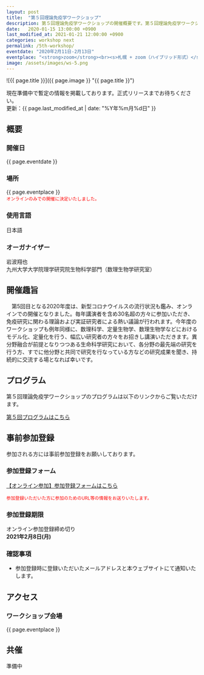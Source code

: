 ```yaml
---
layout: post
title:  "第５回理論免疫学ワークショップ"
description: 第５回理論免疫学ワークショップの開催概要です。第５回理論免疫学ワークショップの開催日・開催場所・開催趣旨・共催情報などを確認できます。第５回理論免疫学ワークショップの参加登録はこちらから。
date:   2020-01-15 13:00:00 +0900
last_modified_at: 2021-01-21 12:00:00 +0900
categories: workshop next
permalink: /5th-workshop/
eventdate: "2020年2月11日-2月13日"
eventplace: "<strong>zoom</strong><br><s>札幌 + zoom（ハイブリッド形式）</s>"
image: /assets/images/ws-5.png
---
```


![{{ page.title }}]({{ page.image }} "{{ page.title }}")

現在準備中で暫定の情報を掲載しております。正式リリースまでお待ちください。  
更新：{{ page.last_modified_at | date: "%Y年%m月%d日" }}

## 概要

<div class="cf">
  <div class="page-column50">
    <h3>開催日</h3>
    <p>{{ page.eventdate }}</p>
    <h3>場所</h3>
    <p>{{ page.eventplace }}<br>
    <small style = "color: red;">オンラインのみでの開催に決定いたしました。</small></p>
  </div>

  <div class="page-column50">
    <h3>使用言語</h3>
    <p>日本語</p>
    <h3>オーガナイザー</h3>
    <p>岩波翔也<br>
      九州大学大学院理学研究院生物科学部門（数理生物学研究室）</p>
  </div>
</div>


## 開催趣旨
　第5回目となる2020年度は、新型コロナウイルスの流行状況も鑑み、オンラインでの開催となりました。毎年講演者を含め30名超の方々に参加いただき、免疫研究に関わる理論および実証研究者による熱い議論が行われます。今年度のワークショップも例年同様に、数理科学、定量生物学、数理生物学などにおけるモデル化、定量化を行う、幅広い研究者の方々をお招きし講演いただきます。異分野融合が前提となりつつある生命科学研究において、各分野の最先端の研究を行う方、すでに他分野と共同で研究を行なっている方などの研究成果を聞き、持続的に交流する場となれば幸いです。

## プログラム
第５回理論免疫学ワークショップのプログラムは以下のリンクからご覧いただけます。

[第５回プログラムはこちら](/5th-program)

## 事前参加登録

参加される方には事前参加登録をお願いしております。

### 参加登録フォーム

[【オンライン参加】参加登録フォームはこちら](https://forms.gle/xWbg7dSztLcVCVA4A)

<small style = "color: red;">
参加登録いただいた方に参加のためのURL等の情報をお送りいたします。
</small>

### 参加登録期限

オンライン参加登録締め切り  
**2021年2月8日(月)**

### 確認事項

- 参加登録時に登録いただいたメールアドレスと本ウェブサイトにて通知いたします。



## アクセス
### ワークショップ会場

{{ page.eventplace }}  


## 共催

準備中
